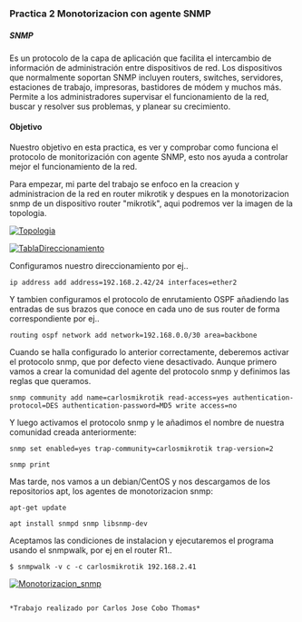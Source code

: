 ### Practica 2  Monotorizacion con agente SNMP ###

##### SNMP #####
Es un protocolo de la capa de aplicación que facilita el intercambio de información de administración entre dispositivos de red. Los dispositivos que normalmente soportan SNMP incluyen routers, switches, servidores, estaciones de trabajo, impresoras, bastidores de módem y muchos más. Permite a los administradores supervisar el funcionamiento de la red, buscar y resolver sus problemas, y planear su crecimiento.

#### Objetivo ####

Nuestro objetivo en esta practica, es ver y comprobar como funciona el protocolo de monitorización con agente SNMP, esto nos ayuda a controlar mejor el funcionamiento de la red.


Para empezar, mi parte del trabajo se enfoco en la creacion y administracion de la red en router mikrotik y despues en la monotorizacion snmp de un dispositivo router "mikrotik", aqui podremos ver la imagen de la topologia.

[![Topologia](https://i.gyazo.com/6645d3666addb5d7acec1a5a88f8856b.png)](https://gyazo.com/6645d3666addb5d7acec1a5a88f8856b)

[![TablaDireccionamiento](https://i.gyazo.com/f843a483a819547533d76ccccf5ca0f4.png)](https://gyazo.com/f843a483a819547533d76ccccf5ca0f4)

Configuramos nuestro direccionamiento por ej..

`ip address add address=192.168.2.42/24 interfaces=ether2`

Y tambien configuramos el protocolo de enrutamiento OSPF añadiendo las entradas de sus brazos que conoce en cada uno de sus router de forma correspondiente por ej..

`routing ospf network add network=192.168.0.0/30 area=backbone`

Cuando se halla configurado lo anterior correctamente, deberemos activar el protocolo snmp, que por defecto viene desactivado. Aunque primero vamos a crear la comunidad del agente del protocolo snmp y definimos las reglas que queramos.

`snmp community add name=carlosmikrotik read-access=yes authentication-protocol=DES authentication-password=MD5 write access=no`

Y luego activamos el protocolo snmp y le añadimos el nombre de nuestra comunidad creada anteriormente:

`snmp set enabled=yes trap-community=carlosmikrotik trap-version=2`

`snmp print`

Mas tarde, nos vamos a un debian/CentOS y nos descargamos de los repositorios apt, los agentes de monotorizacion snmp:

`apt-get update`

`apt install snmpd snmp libsnmp-dev`

Aceptamos las condiciones de instalacion y ejecutaremos el programa usando el snmpwalk, por ej en el router R1..

`$ snmpwalk -v c -c carlosmikrotik 192.168.2.41`

[![Monotorizacion_snmp](https://i.gyazo.com/50de264482019267802e4f7c2864c5c8.png)](https://gyazo.com/50de264482019267802e4f7c2864c5c8)

                                                                          *Trabajo realizado por Carlos Jose Cobo Thomas*
